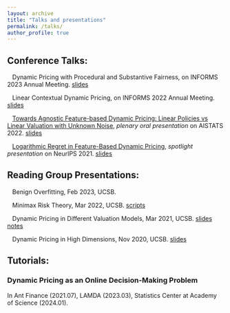 ```yaml
---
layout: archive
title: "Talks and presentations"
permalink: /talks/
author_profile: true
---
```


## Conference Talks:

&nbsp;&nbsp;       Dynamic Pricing with Procedural and Substantive Fairness, on INFORMS 2023 Annual Meeting. [slides](/talks/INFORMS_2023.pdf)

&nbsp;&nbsp;       Linear Contextual Dynamic Pricing, on INFORMS 2022 Annual Meeting. [slides](/talks/INFORMS_2022.pdf)

&nbsp;&nbsp;       [Towards Agnostic Feature-based Dynamic Pricing: Linear Policies vs Linear Valuation with Unknown Noise](https://virtual.aistats.org/virtual/2022/oral/3559), *plenary oral presentation* on AISTATS 2022. [slides](/talks/AISTATS_oral.pdf)


&nbsp;&nbsp;       [Logarithmic Regret in Feature-Based Dynamic Pricing](https://neurips.cc/virtual/2021/poster/27718), *spotlight presentation* on NeurIPS 2021. [slides](/talks/Neurips_2021_log_regret.pdf)


## Reading Group Presentations:

&nbsp;&nbsp;       Benign Overfitting, Feb 2023, UCSB.

&nbsp;&nbsp;       Minimax Risk Theory, Mar 2022, UCSB. [scripts](/talks/20220314_scripts.pdf)

&nbsp;&nbsp;       Dynamic Pricing in Different Valuation Models, Mar 2021, UCSB. [slides](/talks/20210331reading_group_slides.pdf) [notes](/talks/20210331reading_group_notes.pdf)

&nbsp;&nbsp;       Dynamic Pricing in High Dimensions, Nov 2020, UCSB. [slides](/talks/20201110_reading_group_slides.pdf)

## Tutorials:

### Dynamic Pricing as an Online Decision-Making Problem
In Ant Finance (2021.07), LAMDA (2023.03), Statistics Center at Academy of Science (2024.01).


<!--
{% if site.talkmap_link == true %}

<p style="text-decoration:underline;"><a href="/talkmap.html">See a map of all the places I've given a talk!</a></p>

{% endif %}

{% for post in site.talks reversed %}
  {% include archive-single-talk.html %}
{% endfor %}
-->